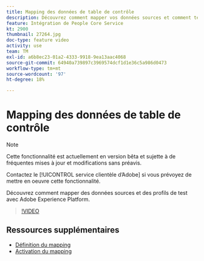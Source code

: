 ```yaml
---
title: Mapping des données de table de contrôle
description: Découvrez comment mapper vos données sources et comment tester les profils avec Adobe Experience Platform (AEP)
feature: Intégration de People Core Service
kt: 2900
thumbnail: 27264.jpg
doc-type: feature video
activity: use
team: TM
exl-id: a6b8ec23-01a2-4333-9918-9ea13aac4068
source-git-commit: 64940a739897c3969574dcf1d1e36c5a986d0473
workflow-type: tm+mt
source-wordcount: '97'
ht-degree: 18%

---
```


# Mapping des données de table de contrôle

>[!NOTE]
>
>Cette fonctionnalité est actuellement en version bêta et sujette à de fréquentes mises à jour et modifications sans préavis.
>
>Contactez le [!UICONTROL service clientèle d’Adobe] si vous prévoyez de mettre en oeuvre cette fonctionnalité.

Découvrez comment mapper des données sources et des profils de test avec Adobe Experience Platform.

>[!VIDEO](https://video.tv.adobe.com/v/27264?quality=12)

## Ressources supplémentaires

* [Définition du mapping](https://experienceleague.adobe.com/docs/campaign-standard/using/integrating-with-adobe-cloud/adobe-experience-platform/data-connector/aep-mapping-definition.html)
* [Activation du mapping](https://experienceleague.adobe.com/docs/campaign-standard/using/integrating-with-adobe-cloud/adobe-experience-platform/data-connector/aep-mapping-activation.html)
